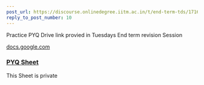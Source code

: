 ```yaml
---
post_url: https://discourse.onlinedegree.iitm.ac.in/t/end-term-tds/171668/11
reply_to_post_number: 10
---
```

Practice PYQ Drive link provied in Tuesdays End term revision Session

[docs.google.com](https://docs.google.com/spreadsheets/d/1x5KAXRlvZLvRjrRfIxFWuNpc8wwboLc21PpYKn8Fv90/edit?usp=drivesdk)

### [PYQ Sheet](https://docs.google.com/spreadsheets/d/1x5KAXRlvZLvRjrRfIxFWuNpc8wwboLc21PpYKn8Fv90/edit?usp=drivesdk)

This Sheet is private